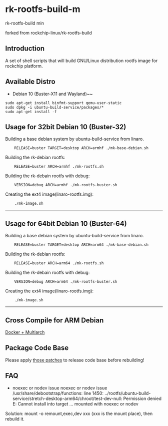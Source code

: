 # rk-rootfs-build-m
rk-rootfs-build min

forked from rockchip-linux/rk-rootfs-build

## Introduction

A set of shell scripts that will build GNU/Linux distribution rootfs image
for rockchip platform.

## Available Distro

* Debian 10 (Buster-X11 and Wayland)~~

```
sudo apt-get install binfmt-support qemu-user-static
sudo dpkg -i ubuntu-build-service/packages/*
sudo apt-get install -f
```

## Usage for 32bit Debian 10 (Buster-32)

Building a base debian system by ubuntu-build-service from linaro.

```
	RELEASE=buster TARGET=desktop ARCH=armhf ./mk-base-debian.sh
```

Building the rk-debian rootfs:

```
	RELEASE=buster ARCH=armhf ./mk-rootfs.sh
```

Building the rk-debain rootfs with debug:

```
	VERSION=debug ARCH=armhf ./mk-rootfs-buster.sh
```

Creating the ext4 image(linaro-rootfs.img):

```
	./mk-image.sh
```

---

## Usage for 64bit Debian 10 (Buster-64)

Building a base debian system by ubuntu-build-service from linaro.

```
	RELEASE=buster TARGET=desktop ARCH=arm64 ./mk-base-debian.sh
```

Building the rk-debian rootfs:

```
	RELEASE=buster ARCH=arm64 ./mk-rootfs.sh
```

Building the rk-debain rootfs with debug:

```
	VERSION=debug ARCH=arm64 ./mk-rootfs-buster.sh
```

Creating the ext4 image(linaro-rootfs.img):

```
	./mk-image.sh
```
---

## Cross Compile for ARM Debian

[Docker + Multiarch](http://opensource.rock-chips.com/wiki_Cross_Compile#Docker)

## Package Code Base

Please apply [those patches](https://github.com/rockchip-linux/rk-rootfs-build/tree/master/packages-patches) to release code base before rebuilding!

## FAQ

- noexec or nodev issue
noexec or nodev issue /usr/share/debootstrap/functions: line 1450:
../rootfs/ubuntu-build-service/stretch-desktop-arm64/chroot/test-dev-null:
Permission denied E: Cannot install into target
...
mounted with noexec or nodev

Solution: mount -o remount,exec,dev xxx (xxx is the mount place), then rebuild it.

